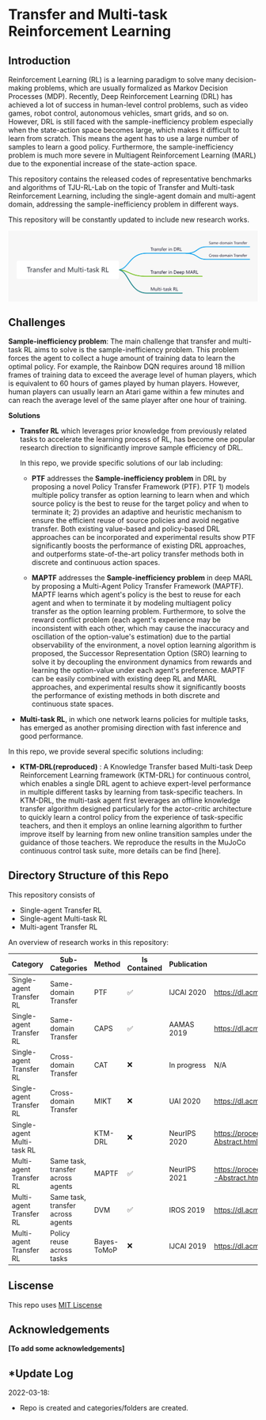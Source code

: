 # Transfer and Multi-task Reinforcement Learning

## Introduction

Reinforcement Learning (RL) is a learning paradigm to solve many decision-making problems, which are usually formalized as Markov Decision Processes (MDP). Recently, Deep Reinforcement Learning (DRL) has achieved a lot of success in human-level control problems, such as video games, robot control, autonomous vehicles, smart grids, and so on. However, DRL is still faced with the sample-inefficiency problem especially when the state-action space becomes large, which makes it difficult to learn from scratch. This means the agent has to use a large number of samples to learn a good policy. Furthermore, the sample-inefficiency problem is much more severe in Multiagent Reinforcement Learning (MARL) due to the exponential increase of the state-action space.  

This repository contains the released codes of representative benchmarks and algorithms of TJU-RL-Lab on the topic of Transfer and Multi-task Reinforcement Learning, including the single-agent domain and multi-agent domain, addressing the sample-inefficiency problem in different ways.

This repository will be constantly updated to include new research works.  

<p align="center"><img align="center" src="./assets/overview.png" alt="overview" style="zoom:60%;" /></p>

## Challenges 

**Sample-inefficiency problem**: The main challenge that transfer and multi-task RL aims to solve is the sample-inefficiency problem. This problem forces the agent to collect a huge amount of training data to learn the optimal policy. For example, the Rainbow DQN requires around 18 million frames of training data to exceed the average level of human players, which is equivalent to 60 hours of games played by human players. However, human players can usually learn an Atari game within a few minutes and can reach the average level of the same player after one hour of training. 

**Solutions**

- **Transfer RL** which leverages prior knowledge from previously related tasks to accelerate the learning process of RL, has become one popular research direction to significantly improve sample efficiency of DRL.  
  
  In this repo, we provide specific solutions of our lab including:
  * **PTF** addresses the **Sample-inefficiency problem** in DRL by proposing a novel Policy Transfer Framework (PTF). PTF 1) models multiple policy transfer as option learning to learn when and which source policy is the best to reuse for the target policy and when to terminate it; 2) provides an adaptive and heuristic mechanism to ensure the efficient reuse of source policies and avoid negative transfer. Both existing value-based and policy-based DRL approaches can be incorporated and experimental results show PTF significantly boosts the performance of existing DRL approaches, and outperforms state-of-the-art policy transfer methods both in discrete and continuous action spaces.

  * **MAPTF** addresses the **Sample-inefficiency problem** in deep MARL by proposing a Multi-Agent Policy Transfer Framework (MAPTF). MAPTF learns which agent's policy is the best to reuse for each agent and when to terminate it by modeling multiagent policy transfer as the option learning problem. Furthermore, to solve the reward conflict problem (each agent's experience may be inconsistent with each other, which may cause the inaccuracy and oscillation of the option-value's estimation) due to the partial observability of the environment, a novel option learning algorithm is proposed, the Successor Representation Option (SRO) learning to solve it by decoupling the environment dynamics from rewards and learning the option-value under each agent's preference. MAPTF can be easily combined with existing deep RL and MARL approaches, and experimental results show it significantly boosts the performance of existing methods in both discrete and continuous state spaces.


- **Multi-task RL**, in which one network learns policies for multiple tasks, has emerged as another promising direction with fast inference and good performance.

In this repo, we provide several specific solutions including:

* **KTM-DRL(reproduced)** : A Knowledge Transfer based Multi-task Deep Reinforcement Learning framework (KTM-DRL) for continuous control, which enables a single DRL agent to achieve expert-level performance in multiple different tasks by learning from task-specific teachers. In KTM-DRL, the multi-task agent first leverages an offline knowledge transfer algorithm designed particularly for the actor-critic architecture to quickly learn a control policy from the experience of task-specific teachers, and then it employs an online learning algorithm to further improve itself by learning from new online transition samples under the guidance of those teachers. We reproduce the results in the MuJoCo continuous control task suite, more details can be find [here].

## Directory Structure of this Repo

This repository consists of 
 * Single-agent Transfer RL
 * Single-agent Multi-task RL
 * Multi-agent Transfer RL

An overview of research works in this repository:

| Category | Sub-Categories | Method |  Is Contained  | Publication | Link |
| ------ | ------ | ----- | --- | ------ | ------ |
| Single-agent Transfer RL | Same-domain Transfer | PTF  | :white_check_mark: |IJCAI 2020| https://dl.acm.org/doi/abs/10.5555/3491440.3491868 |
| Single-agent Transfer RL | Same-domain Transfer | CAPS  | :white_check_mark: |AAMAS 2019| https://dl.acm.org/doi/abs/10.5555/3306127.3331795 |
| Single-agent Transfer RL | Cross-domain Transfer| CAT  | :x: | In progress | N/A |
| Single-agent Transfer RL | Cross-domain Transfer| MIKT  | :x: | UAI 2020 | https://dl.acm.org/doi/abs/10.5555/3306127.3331795 |
| Single-agent Multi-task RL |  | KTM-DRL  | :x: | NeurIPS 2020 | https://proceedings.neurips.cc/paper/2020/hash/acab0116c354964a558e65bdd07ff047-Abstract.html|
| Multi-agent Transfer RL | Same task, transfer across agents | MAPTF  | :white_check_mark: | NeurIPS 2021 | https://proceedings.neurips.cc/paper/2021/hash/8d9a6e908ed2b731fb96151d9bb94d49-Abstract.html|
| Multi-agent Transfer RL | Same task, transfer across agents | DVM  | :white_check_mark: | IROS 2019 | https://dl.acm.org/doi/abs/10.5555/3306127.3331795|
| Multi-agent Transfer RL | Policy reuse across tasks | Bayes-ToMoP  | :x: | IJCAI 2019 | https://dl.acm.org/doi/abs/10.5555/3367032.3367121|


## Liscense

This repo uses [MIT Liscense](https://github.com/TJU-DRL-LAB/transfer-and-multi-task-reinforcemente-learning/blob/main/LICENSE)

## Acknowledgements

**[To add some acknowledgements]**

## *Update Log

2022-03-18:  
-  Repo is created and categories/folders are created.




